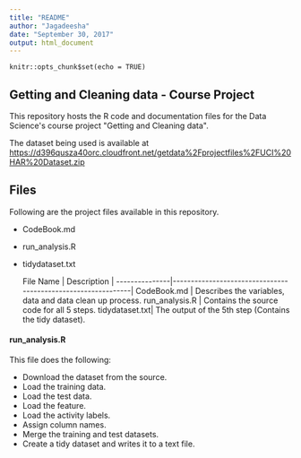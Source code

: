```yaml
---
title: "README"
author: "Jagadeesha"
date: "September 30, 2017"
output: html_document
---
```


```{r setup, include=FALSE}
knitr::opts_chunk$set(echo = TRUE)
```

## Getting and Cleaning data - Course Project

This repository hosts the R code and documentation files for the Data Science's course project "Getting and Cleaning data".

The dataset being used is available at <https://d396qusza40orc.cloudfront.net/getdata%2Fprojectfiles%2FUCI%20HAR%20Dataset.zip>


## Files

Following are the project files available in this repository.

* CodeBook.md
* run_analysis.R
* tidydataset.txt

  File Name    |              Description                                     |
---------------|--------------------------------------------------------------|
CodeBook.md    | Describes the variables, data and data clean up process.
run_analysis.R | Contains the source code for all 5 steps.
tidydataset.txt| The output of the 5th step (Contains the tidy dataset).


#### run_analysis.R

This file does the following:

* Download the dataset from the source.
* Load the training data.
* Load the test data.
* Load the feature.
* Load the activity labels. 
* Assign column names.
* Merge the training and test datasets.
* Create a tidy dataset and writes it to a text file.

